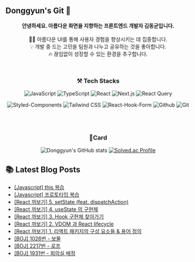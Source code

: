 
## Donggyun's Git 👋


<div align='center'>
  
**안녕하세요. 아름다운 화면을 지향하는 프론트엔드 개발자 김동균입니다.**
<br><br>
🧑‍💻 아름다운 UI를 통해 사용자 경험을 향상시키는 데 집중합니다.<br>
💡 개발 중 드는 고민을 팀원과 나누고 공유하는 것을 좋아합니다.<br>
🔥 끊임없이 성장할 수 있는 환경을 추구합니다.

<br>

### ⚒️ Tech Stacks

![JavaScript](https://img.shields.io/badge/JavaScript-F7DF1E?style=flat-square&logo=javascript&logoColor=white)
![TypeScript](https://img.shields.io/badge/TypeScript-3178C6?style=flat-square&logo=typescript&logoColor=white)
![React](https://img.shields.io/badge/React-61DAFB?style=flat-square&logo=react&logoColor=white)
![Next.js](https://img.shields.io/badge/Next.js-000000?style=flat-square&logo=nextdotjs&logoColor=white)
![React Query](https://img.shields.io/badge/React_Query-FF4154?style=flat-square&logo=reactquery&logoColor=white)

![Styled-Components](https://img.shields.io/badge/styled--components-DB7093?logo=styledcomponents&logoColor=fff)
![Tailwind CSS](https://img.shields.io/badge/Tailwind%20CSS-06B6D4?style=flat-square&logo=Tailwind%20CSS&logoColor=white)
![React-Hook-Form](https://img.shields.io/badge/react--hook--form-EC5990?style=flat-square&logo=reacthookform&logoColor=white)
![Github](https://img.shields.io/badge/Github-181717?style=flat-square&logo=github&logoColor=white)
![Git](https://img.shields.io/badge/Git-F05032?style=flat-square&logo=git&logoColor=white)

<br><br>

### 🚀Card

![Donggyun's GitHub stats](https://github-readme-stats.vercel.app/api?username=DonggyunKim00&show_icons=true&theme=dark)
[![Solved.ac Profile](http://mazassumnida.wtf/api/v2/generate_badge?boj=rlaehdrbs580)](https://solved.ac/rlaehdrbs580/)


</div>


## 📚 Latest Blog Posts

<ul><li><a href='https://daniel-devlog.tistory.com/29' target='_blank'>[Javascript] this 복습</a></li><li><a href='https://daniel-devlog.tistory.com/28' target='_blank'>[Javascript] 프로토타입 복습</a></li><li><a href='https://daniel-devlog.tistory.com/27' target='_blank'>[React 까보기] 5. setState (feat. dispatchAction)</a></li><li><a href='https://daniel-devlog.tistory.com/26' target='_blank'>[React 까보기] 4. useState 의 구현체</a></li><li><a href='https://daniel-devlog.tistory.com/25' target='_blank'>[React 까보기] 3. Hook 구현체 찾아가기</a></li><li><a href='https://daniel-devlog.tistory.com/24' target='_blank'>[React 까보기] 2. VDOM 과 React lifecycle</a></li><li><a href='https://daniel-devlog.tistory.com/23' target='_blank'>[React 까보기] 1. 리액트 패키지의 구성 요소들 &amp; 용어 정의</a></li><li><a href='https://daniel-devlog.tistory.com/22' target='_blank'>[BOJ] 1026번 - 보물</a></li><li><a href='https://daniel-devlog.tistory.com/21' target='_blank'>[BOJ] 2217번 - 로프</a></li><li><a href='https://daniel-devlog.tistory.com/20' target='_blank'>[BOJ] 1931번 - 회의실 배정</a></li></ul>
